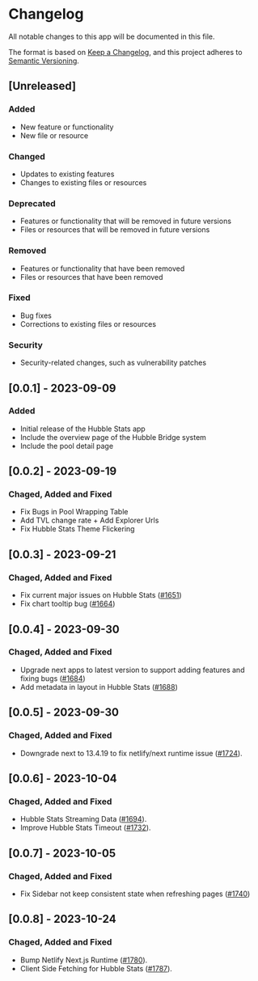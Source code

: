 # Changelog

All notable changes to this app will be documented in this file.

The format is based on [Keep a Changelog](https://keepachangelog.com/en/1.0.0/),
and this project adheres to [Semantic Versioning](https://semver.org/spec/v2.0.0.html).

## [Unreleased]

### Added

- New feature or functionality
- New file or resource

### Changed

- Updates to existing features
- Changes to existing files or resources

### Deprecated

- Features or functionality that will be removed in future versions
- Files or resources that will be removed in future versions

### Removed

- Features or functionality that have been removed
- Files or resources that have been removed

### Fixed

- Bug fixes
- Corrections to existing files or resources

### Security

- Security-related changes, such as vulnerability patches

## [0.0.1] - 2023-09-09

### Added

- Initial release of the Hubble Stats app
- Include the overview page of the Hubble Bridge system
- Include the pool detail page

## [0.0.2] - 2023-09-19

### Chaged, Added and Fixed

- Fix Bugs in Pool Wrapping Table
- Add TVL change rate + Add Explorer Urls
- Fix Hubble Stats Theme Flickering

## [0.0.3] - 2023-09-21

### Chaged, Added and Fixed

- Fix current major issues on Hubble Stats ([#1651](https://github.com/webb-tools/webb-dapp/pull/1651))
- Fix chart tooltip bug ([#1664](https://github.com/webb-tools/webb-dapp/pull/1664))

## [0.0.4] - 2023-09-30

### Chaged, Added and Fixed

- Upgrade next apps to latest version to support adding features and fixing bugs ([#1684](https://github.com/webb-tools/webb-dapp/pull/1684))
- Add metadata in layout in Hubble Stats ([#1688](https://github.com/webb-tools/webb-dapp/pull/1688))

## [0.0.5] - 2023-09-30

### Chaged, Added and Fixed

- Downgrade next to 13.4.19 to fix netlify/next runtime issue ([#1724](https://github.com/webb-tools/webb-dapp/pull/1724)).

## [0.0.6] - 2023-10-04

### Chaged, Added and Fixed

- Hubble Stats Streaming Data ([#1694](https://github.com/webb-tools/webb-dapp/pull/1694)).
- Improve Hubble Stats Timeout ([#1732](https://github.com/webb-tools/webb-dapp/pull/1732)).

## [0.0.7] - 2023-10-05

### Chaged, Added and Fixed

- Fix Sidebar not keep consistent state when refreshing pages ([#1740](https://github.com/webb-tools/webb-dapp/pull/1740))

## [0.0.8] - 2023-10-24

### Chaged, Added and Fixed

- Bump Netlify Next.js Runtime ([#1780](https://github.com/webb-tools/webb-dapp/pull/1780)).
- Client Side Fetching for Hubble Stats ([#1787](https://github.com/webb-tools/webb-dapp/pull/1787)).

